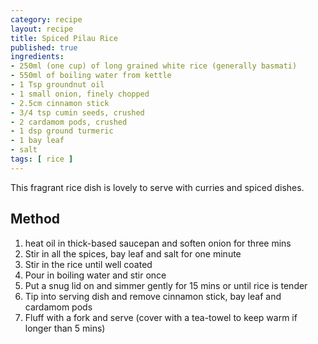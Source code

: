 ```yaml
---
category: recipe
layout: recipe
title: Spiced Pilau Rice
published: true
ingredients:
- 250ml (one cup) of long grained white rice (generally basmati)
- 550ml of boiling water from kettle
- 1 Tsp groundnut oil
- 1 small onion, finely chopped
- 2.5cm cinnamon stick
- 3/4 tsp cumin seeds, crushed
- 2 cardamom pods, crushed
- 1 dsp ground turmeric
- 1 bay leaf
- salt
tags: [ rice ]
---
```

This fragrant rice dish is lovely to serve with curries and spiced dishes.

## Method ##

1. heat oil in thick-based saucepan and soften onion for three mins
1. Stir in all the spices, bay leaf and salt for one minute
1. Stir in the rice until well coated
1. Pour in boiling water and stir once
1. Put a snug lid on and simmer gently for 15 mins or until rice is tender
1. Tip into serving dish and remove cinnamon stick, bay leaf and cardamom pods
1. Fluff with a fork and serve (cover with a tea-towel to keep warm if longer than 5 mins)

